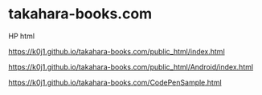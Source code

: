 # takahara-books.com
HP html

https://k0j1.github.io/takahara-books.com/public_html/index.html

https://k0j1.github.io/takahara-books.com/public_html/Android/index.html

https://k0j1.github.io/takahara-books.com/CodePenSample.html
